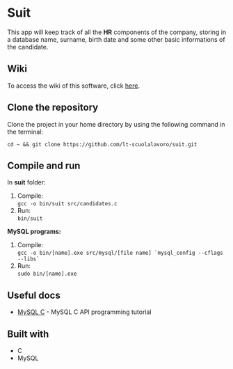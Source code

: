 # Suit
This app will keep track of all the __HR__ components of the company, storing in a database name, surname, birth date and some other basic informations of the candidate.

## Wiki
To access the wiki of this software, click [here](https://github.com/lt-scuolalavoro/suit/wiki).

## Clone the repository
Clone the project in your home directory by using the following command in the terminal:
```
cd ~ && git clone https://github.com/lt-scuolalavoro/suit.git
```
## Compile and run
In __suit__ folder:
1. Compile:\
```gcc -o bin/suit src/candidates.c```    
2. Run:\
```bin/suit```

__MySQL programs:__
1. Compile:\
```gcc -o bin/[name].exe src/mysql/[file name] `mysql_config --cflags --libs` ```
2. Run:\
```sudo bin/[name].exe```

## Useful docs 
* [MySQL C](https://docs.google.com/document/d/1XyP09J5EF2wkSpmlwJ9Ew7IGDa0sb1mDyL_xx6XuTk8/edit) - MySQL C API programming tutorial
 
## Built with
* C
* MySQL

